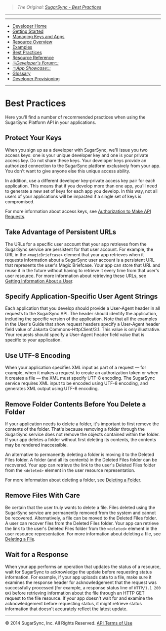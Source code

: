 > *The Original: [SugarSync - Best Practices](https://www.sugarsync.com/dev/best-practices.html)*

---

---

* [Developer Home](/source/dev/home.md)
* [Getting Started](/source/dev/getting-started.md)
* [Managing Keys and Apps](/source/dev/managing-apps.md)
* [Resource Overview](/source/dev/resources.md)
* [Examples](/source/dev/using-api.md)
* [Best Practices](/source/dev/best-practices.md)
* [Resource Reference](/source/dev/api/resource-ref.md)
* [*:::Developer's Forum:::*](http://groups.google.com/a/developers.sugarsync.com/group/platform-api/subscribe)
* [*:::App Showcase:::*](https://www.sugarsync.com/partners/)
* [Glossary](/source/dev/glossary.md)
* [Developer Provisioning](/source/dev/dev-provisioning.md)

---

# Best Practices

Here you'll find a number of recommended practices when using the SugarSync Platform API in your applications.

## Protect Your Keys

When you sign up as a developer with SugarSync, we'll issue you two access keys: one is your unique developer key and one is your private access key. Do not share these keys. Your developer keys provide an authorized connection to the SugarSync platform exclusively from your app. You don't want to give anyone else this unique access ability.

In addition, use a different developer key-private access key pair for each application. This means that if you develop more than one app, you'll need to generate a new set of keys for each app you develop. In this way, not all users of your applications will be impacted if a single set of keys is compromised.

For more information about access keys, see [Authorization to Make API Requests](getting-started.md#apiauth).

## Take Advantage of Persistent URLs

The URLs for a specific user account that your app retrieves from the SugarSync service are persistent for that user account. For example, the URL in the `<magicBriefcase>` element that your app retrieves when it requests information about a SugarSync user account is a persistent URL that represents the user's Magic Briefcase. Your app can store that URL and reuse it in the future without having to retrieve it every time from that user's user resource. For more information about retrieving these URLs, see [Getting Information About a User](get-user-info-example.md).

## Specify Application-Specific User Agent Strings

Each application that you develop should provide a User-Agent header in all requests to the SugarSync API. The header should identify the application, including the specific version of the application. Note that all the examples in the User's Guide that show request headers specify a User-Agent header field value of Jakarta Commons-HttpClient/3.1. This value is only illustrative. Your requests should specify a User-Agent header field value that is specific to your application.

## Use UTF-8 Encoding

When your application specifies XML input as part of a request — for example, when it makes a request to create an authorization token or when it creates a file — the XML must specify UTF-8 encoding. The SugarSync service requires XML input to be encoded using UTF-8 encoding, and generates XML output using UTF-8 encoding.

## Remove Folder Contents Before You Delete a Folder

If your application needs to delete a folder, it's important to first remove the contents of the folder. That's because removing a folder through the SugarSync service does not remove the objects contained within the folder. If your app deletes a folder without first deleting its contents, the contents may be rendered inaccessible.

An alternative to permanently deleting a folder is moving it to the Deleted Files folder. A folder (and all its contents) in the Deleted Files folder can be recovered. Your app can retrieve the link to the user's Deleted Files folder from the `<deleted>` element in the user resource representation.

For more information about deleting a folder, see [Deleting a Folder](api/method/delete-folder.md).

## Remove Files With Care

Be certain that the user truly wants to delete a file. Files deleted using the SugarSync service are permanently removed from the system and cannot be recovered. Alternatively, a file can be moved to the Deleted Files folder. A user can recover files from the Deleted Files folder. Your app can retrieve the link to the user's Deleted Files folder from the `<deleted>` element in the user resource representation. For more information about deleting a file, see [Deleting a File](api/method/delete-file.md).

## Wait for a Response

When your app performs an operation that updates the status of a resource, wait for SugarSync to acknowledge the update before requesting status information. For example, if your app uploads data to a file, make sure it examines the response header for acknowledgement that the request was successfully processed (for example, a response status line of `HTTP/1.1 200 OK`) before retrieving information about the file through an HTTP GET request to the file resource. If your app doesn't wait for and examine the acknowledgement before requesting status, it might retrieve status information that doesn't accurately reflect the latest update.

---

© 2014 SugarSync, Inc. All Rights Reserved.  [API Terms of Use](/source/dev/terms.md)
